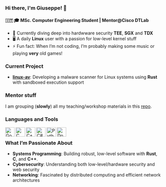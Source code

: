 ### Hi there, I'm Giuseppe! 👋
#### 🇮🇹 🎓 MSc. Computer Engineering Student | Mentor@Cisco DTLab

- 🌱 Currently diving deep into hardwware security **TEE**, **SGX** and **TDX**
- 🖥️ A daily **Linux** user with a passion for low-level kernel stuff
- ⚡ Fun fact: When I’m not coding, I’m probably making some music or playing **very** old games!

### Current Project
- **[linux-av](https://github.com/alarmfox/linux-av)**: Developing a malware scanner for Linux systems using **Rust** with sandboxed execution support

### Mentor stuff
I am grouping (**slowly**) all my teaching/workshop materials in this [repo](https://github.com/alarmfox/dtlab).

### Languages and Tools

<img align="left" alt="Go" width="30px" src="https://user-images.githubusercontent.com/3613230/41752586-476b0b24-7596-11e8-95fe-8fd3faa21e8a.png"/>
<img align="left" alt="C" width="30px" src="https://user-images.githubusercontent.com/42747200/46140125-da084900-c26d-11e8-8ea7-c45ae6306309.png"/>
<img align="left" alt="C++" width="30px" src="https://cdn.iconscout.com/icon/free/png-512/c-programming-569564.png"/>
<img align="left" alt="C#" width="30px" src="https://www.freeiconspng.com/uploads/c-logo-icon-18.png"/>
<img align="left" alt="Python" width="30px" src="https://cdn3.iconfinder.com/data/icons/logos-and-brands-adobe/512/267_Python-512.png"/>
<img align="left" alt="Docker" width="30px" src="https://cdn.iconscout.com/icon/free/png-256/docker-11-1175228.png"/>

<br />

### What I’m Passionate About
- **Systems Programming**: Building robust, low-level software with **Rust**, **C**, and **C++**.
- **Cybersecurity**: Understanding both low-level/hardware security and web security
- **Networking**: Fascinated by distributed computing and efficient network architectures
